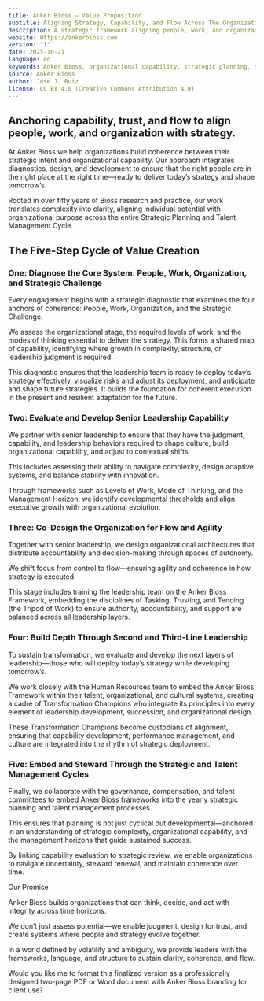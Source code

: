 ```yaml
---
title: Anker Bioss — Value Proposition
subtitle: Aligning Strategy, Capability, and Flow Across The Organization
description: A strategic framework aligning people, work, and organization to build capability, coherence, and flow across the strategic and talent management cycle.
website: Https://ankerbioss.com
version: "1"
date: 2025-10-21
language: en
keywords: Anker Bioss, organizational capability, strategic planning, talent management, leadership development, flow, governance, complexity, capability alignment, organizational design
source: Anker Bioss
author: Jose J. Ruiz
license: CC BY 4.0 (Creative Commons Attribution 4.0)
---
```

## Anchoring capability, trust, and flow to align people, work, and organization with strategy.

At Anker Bioss we help organizations build coherence between their strategic intent and organizational capability. Our approach integrates diagnostics, design, and development to ensure that the right people are in the right place at the right time—ready to deliver today’s strategy and shape tomorrow’s.

Rooted in over fifty years of Bioss research and practice, our work translates complexity into clarity, aligning individual potential with organizational purpose across the entire Strategic Planning and Talent Management Cycle.

## The Five-Step Cycle of Value Creation

### One: Diagnose the Core System: People, Work, Organization, and Strategic Challenge

Every engagement begins with a strategic diagnostic that examines the four anchors of coherence: People, Work, Organization, and the Strategic Challenge.

We assess the organizational stage, the required levels of work, and the modes of thinking essential to deliver the strategy. This forms a shared map of capability, identifying where growth in complexity, structure, or leadership judgment is required.

This diagnostic ensures that the leadership team is ready to deploy today’s strategy effectively, visualize risks and adjust its deployment, and anticipate and shape future strategies. It builds the foundation for coherent execution in the present and resilient adaptation for the future.

### Two: Evaluate and Develop Senior Leadership Capability

We partner with senior leadership to ensure that they have the judgment, capability, and leadership behaviors required to shape culture, build organizational capability, and adjust to contextual shifts.

This includes assessing their ability to navigate complexity, design adaptive systems, and balance stability with innovation.

Through frameworks such as Levels of Work, Mode of Thinking, and the Management Horizon, we identify developmental thresholds and align executive growth with organizational evolution.

### Three: Co-Design the Organization for Flow and Agility

Together with senior leadership, we design organizational architectures that distribute accountability and decision-making through spaces of autonomy.

We shift focus from control to flow—ensuring agility and coherence in how strategy is executed.

This stage includes training the leadership team on the Anker Bioss Framework, embedding the disciplines of Tasking, Trusting, and Tending (the Tripod of Work) to ensure authority, accountability, and support are balanced across all leadership layers.

### Four: Build Depth Through Second and Third-Line Leadership

To sustain transformation, we evaluate and develop the next layers of leadership—those who will deploy today’s strategy while developing tomorrow’s.

We work closely with the Human Resources team to embed the Anker Bioss Framework within their talent, organizational, and cultural systems, creating a cadre of Transformation Champions who integrate its principles into every element of leadership development, succession, and organizational design.

These Transformation Champions become custodians of alignment, ensuring that capability development, performance management, and culture are integrated into the rhythm of strategic deployment.

### Five: Embed and Steward Through the Strategic and Talent Management Cycles

Finally, we collaborate with the governance, compensation, and talent committees to embed Anker Bioss frameworks into the yearly strategic planning and talent management processes.

This ensures that planning is not just cyclical but developmental—anchored in an understanding of strategic complexity, organizational capability, and the management horizons that guide sustained success.

By linking capability evaluation to strategic review, we enable organizations to navigate uncertainty, steward renewal, and maintain coherence over time.

  

  

  

  

Our Promise

  

  

Anker Bioss builds organizations that can think, decide, and act with integrity across time horizons.

We don’t just assess potential—we enable judgment, design for trust, and create systems where people and strategy evolve together.

  

In a world defined by volatility and ambiguity, we provide leaders with the frameworks, language, and structure to sustain clarity, coherence, and flow.

  

  

  

Would you like me to format this finalized version as a professionally designed two-page PDF or Word document with Anker Bioss branding for client use?
